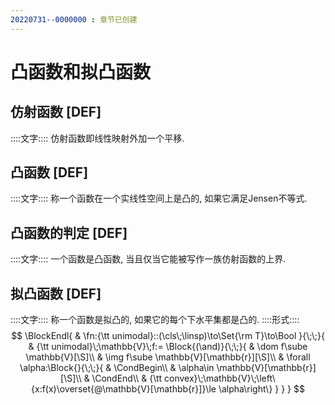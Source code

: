 ```yaml
---
20220731--0000000 : 章节已创建
---
```

# 凸函数和拟凸函数
## 仿射函数 [DEF]
::::文字::::
仿射函数即线性映射外加一个平移. 

## 凸函数 [DEF]
::::文字::::
称一个函数在一个实线性空间上是凸的, 如果它满足Jensen不等式. 

## 凸函数的判定 [DEF]
::::文字::::
一个函数是凸函数, 当且仅当它能被写作一族仿射函数的上界. 

## 拟凸函数 [DEF]
::::文字::::
称一个函数是拟凸的, 如果它的每个下水平集都是凸的. 
::::形式::::
$$
\BlockEndl{
    & \fn:{\tt unimodal}::(\cls\;\linsp)\to\Set{\rm T}\to\Bool
}{\;\;}{
    & {\tt unimodal}\;\mathbb{V}\;f:=
    \Block{(\and)}{\;\;}{
        & \dom f\sube \mathbb{V}[\S]\\
        & \img f\sube \mathbb{V}[\mathbb{r}][\S]\\
        & \forall \alpha:\Block{}{\;\;}{
            & \CondBegin\\
            & \alpha\in \mathbb{V}[\mathbb{r}][\S]\\
            & \CondEnd\\
            & {\tt convex}\;\mathbb{V}\;\left\{x:f(x)\overset{@\mathbb{V}[\mathbb{r}]}\le \alpha\right\}
        }
    }
}
$$

